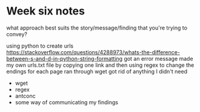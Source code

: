 # Week six notes

what approach best suits the story/message/finding that you're trying to convey?


using python to create urls
https://stackoverflow.com/questions/4288973/whats-the-difference-between-s-and-d-in-python-string-formatting
got an error message
made my own urls.txt file by copying one link and then using regex to change the endings for each page
ran through wget
got rid of anything I didn't need


- wget
- regex
- antconc
- some way of communicating my findings
